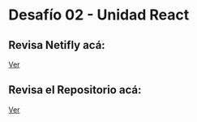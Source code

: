 
# Desafío 02 - Unidad React

## Revisa Netifly acá: 

[Ver](https://transcendent-rugelach-b3fe68.netlify.app/)

## Revisa el Repositorio acá: 

[Ver](https://github.com/javierfdb/estado-componente-evento)

